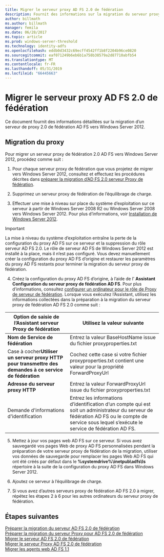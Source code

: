 ```yaml
---
title: Migrer le serveur proxy AD FS 2.0 de fédération
description: Fournit des informations sur la migration du serveur proxy de fédération AD FS vers Windows Server 2012.
author: billmath
ms.author: billmath
manager: femila
ms.date: 06/28/2017
ms.topic: article
ms.prod: windows-server-threshold
ms.technology: identity-adfs
ms.openlocfilehash: eddb0d3432c69ecff4542ff1b8f2204b96ce0820
ms.sourcegitcommit: eaf071249b6eb6b1a758b38579a2d87710abfb54
ms.translationtype: MT
ms.contentlocale: fr-FR
ms.lasthandoff: 05/31/2019
ms.locfileid: "66445663"
---
```

# <a name="migrate-the-ad-fs-20-federation-server-proxy"></a>Migrer le serveur proxy AD FS 2.0 de fédération
Ce document fournit des informations détaillées sur la migration d’un serveur de proxy 2.0 de fédération AD FS vers Windows Server 2012.

## <a name="migrate-the-proxy"></a>Migration du proxy

Pour migrer un serveur proxy de fédération 2.0 AD FS vers Windows Server 2012, procédez comme suit :  
  
1.  Pour chaque serveur proxy de fédération que vous projetez de migrer vers Windows Server 2012, consultez et effectuez les procédures décrites dans [préparer la migration d’AD FS 2.0 serveur Proxy de fédération](prepare-to-migrate-ad-fs-fed-proxy.md).  
  
2.  Supprimez un serveur proxy de fédération de l’équilibrage de charge.  
  
3.  Effectuer une mise à niveau sur place du système d’exploitation sur ce serveur à partir de Windows Server 2008 R2 ou Windows Server 2008 vers Windows Server 2012. Pour plus d’informations, voir [Installation de Windows Server 2012](https://technet.microsoft.com/library/jj134246.aspx).  
  
> [!IMPORTANT]
>  La mise à niveau du système d’exploitation entraîne la perte de la configuration du proxy AD FS sur ce serveur et la suppression du rôle serveur AD FS 2.0. Le rôle de serveur AD FS de Windows Server 2012 est installé à la place, mais il n’est pas configuré. Vous devez manuellement créer la configuration du proxy AD FS d’origine et restaurer les paramètres du proxy AD FS restants pour terminer la migration du serveur proxy de fédération.  
  
4. Créez la configuration du proxy AD FS d’origine, à l’aide de l’ **Assistant Configuration du serveur proxy de fédération AD FS**. Pour plus d’informations, consultez [configurer un ordinateur pour le rôle de Proxy de serveur de fédération](configure-a-computer-for-the-federation-server-proxy-role.md). Lorsque vous exécutez l’Assistant, utilisez les informations collectées dans la préparation à la migration du serveur proxy de fédération AD FS 2.0 comme suit :  
  
 
|**Option de saisie de l’Assistant serveur Proxy de fédération**|**Utilisez la valeur suivante**|
|-----|-----|  
|**Nom de Service de fédération**|Entrez la valeur BaseHostName issue du fichier proxyproperties.txt|  
|Case à cocher**Utiliser un serveur proxy HTTP pour transmettre des demandes à ce service de fédération**|Cochez cette case si votre fichier proxyproperties.txt contient une valeur pour la propriété ForwardProxyUrl|  
|**Adresse du serveur proxy HTTP**|Entrez la valeur ForwardProxyUrl issue du fichier proxyproperties.txt|  
|Demande d'informations d'identification|Entrez les informations d’identification d’un compte qui est soit un administrateur du serveur de fédération AD FS ou le compte de service sous lequel s’exécute le service de fédération AD FS.|  
  
5. Mettez à jour vos pages web AD FS sur ce serveur. Si vous avez sauvegardé vos pages Web de proxy AD FS personnalisées pendant la préparation de votre serveur proxy de fédération de la migration, utiliser vos données de sauvegarde pour remplacer les pages Web AD FS qui ont été créés par défaut dans le **%systemdrive%\inetpub\adfs\ls** répertoire à la suite de la configuration du proxy AD FS dans Windows Server 2012.  
  
6. Ajoutez ce serveur à l’équilibrage de charge.  
  
7. Si vous avez d’autres serveurs proxy de fédération AD FS 2.0 à migrer, répétez les étapes 2 à 6 pour les autres ordinateurs du serveur proxy de fédération.  
  
  
## <a name="next-steps"></a>Étapes suivantes
 [Préparer la migration du serveur AD FS 2.0 de fédération](prepare-to-migrate-ad-fs-fed-server.md)   
 [Préparer la migration du serveur Proxy pour AD FS 2.0 de fédération](prepare-to-migrate-ad-fs-fed-proxy.md)   
 [Migrer le serveur AD FS 2.0 de fédération](migrate-the-ad-fs-fed-server.md)   
 [Migrer le serveur Proxy AD FS 2.0 de fédération](migrate-the-ad-fs-2-fed-server-proxy.md)   
 [Migrer les agents web AD FS 1.1](migrate-the-ad-fs-web-agent.md)